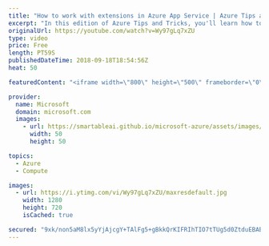```yaml
---
title: "How to work with extensions in Azure App Service | Azure Tips and Tricks"
excerpt: "In this edition of Azure Tips and Tricks, you'll learn how to add extensions to web applications in Azure App Service. Watch to see the list of the various extensions from Microsoft and external parties that you can choose from and how to create your own.   For more tips and tricks, visit: http://azuredev.tips/"
originalUrl: https://youtube.com/watch?v=Wy97gLq7xZU
type: video
price: Free
length: PT59S
publishedDateTime: 2018-09-18T18:54:56Z
heat: 50

featuredContent: "<iframe width=\"800\" height=\"500\" frameborder=\"0\" src=\"https://www.youtube.com/embed/Wy97gLq7xZU\" allow=\"accelerometer; autoplay; encrypted-media; gyroscope; picture-in-picture\" allowfullscreen></iframe>"

provider:
  name: Microsoft
  domain: microsoft.com
  images:
    - url: https://smartableai.github.io/microsoft-azure/assets/images/organizations/microsoft.com-50x50.jpg
      width: 50
      height: 50

topics:
  - Azure
  - Compute

images:
  - url: https://i.ytimg.com/vi/Wy97gLq7xZU/maxresdefault.jpg
    width: 1280
    height: 720
    isCached: true

secured: "9xk/non5aM8lx5yYjAjcgY+TAlFg5+gBkkQrKIFRIhTIO7tTUg5d0ZtduEBABL82g9I41I/xpPHwU8TkMVAzhN1jb7s6KB4lNECJgIE2Z63UIVIQ+GcfAEjCXbyop8w2cGRXRAaIednvOEW/0NFf3VLWsaAPABWcZi50mx3o3YGq94TEGntrpMhBUa4ISAxmawGpB1a+Nt7zf4pGY7/26XYNqNUSbfNJiFha3pH1bZf4YbN0MbTpyRP+R7/2vgLzyq03cFQNT217eyjjWyHthTx27Ef/omzbSWB19E4++mVJwLUnp57X0ntBYYLHLmMPnwpRk0sP5et+RAAs5Fjt+zmip84vUnUxMlmVYNwfPzfGJXuFMnHAgB3OAjTqEy8LwokDI1/fyMZ1erEN4di3xd83p7LP/B/eyhUKB+cxpn0=;U6J0UYEQBiF+KPkwtkAixA=="
---
```



